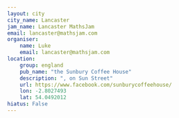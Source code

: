 ```yaml
---
layout: city                                           
city_name: Lancaster                                                                
jam_name: Lancaster MathsJam
email: lancaster@mathsjam.com
organiser:
    name: Luke
    email: lancaster@mathsjam.com
location:
    group: england
    pub_name: "the Sunbury Coffee House"
    description: ", on Sun Street"
    url: https://www.facebook.com/sunburycoffeehouse/
    lon: -2.8027493
    lat: 54.0492012
hiatus: False
---
```

